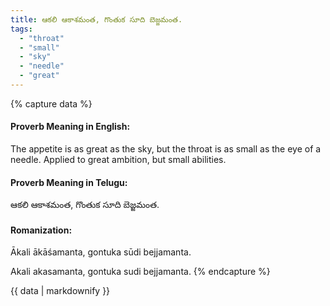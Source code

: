 ```yaml
---
title: ఆకలి ఆకాశమంత, గొంతుక సూది బెజ్జమంత.
tags:
  - "throat"
  - "small"
  - "sky"
  - "needle"
  - "great"
---
```


{% capture data %}
#### Proverb Meaning in English:
The appetite is as great as the sky, but the throat is as small as the eye of a needle.
Applied to great ambition, but small abilities.

#### Proverb Meaning in Telugu:
ఆకలి ఆకాశమంత, గొంతుక సూది బెజ్జమంత.

#### Romanization:
Ākali ākāśamanta, gontuka sūdi bejjamanta.

Akali akasamanta, gontuka sudi bejjamanta.
{% endcapture %}

{{ data | markdownify }}

